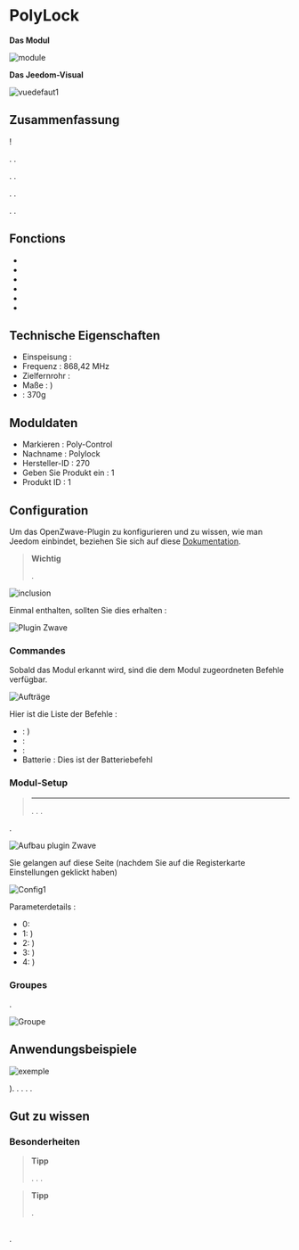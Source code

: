 # PolyLock

**Das Modul**

![module](images/polycontrol.polylock/module.jpg)

**Das Jeedom-Visual**

![vuedefaut1](images/polycontrol.polylock/vuedefaut1.jpg)

## Zusammenfassung

 !

. .

. .

. .

. .

## Fonctions

-   
-   
-   
-   
-   
-   

## Technische Eigenschaften

-   Einspeisung : 
-   Frequenz : 868,42 MHz
-   Zielfernrohr : 
-   Maße : )
-    : 370g

## Moduldaten

-   Markieren : Poly-Control
-   Nachname : Polylock
-   Hersteller-ID : 270
-   Geben Sie Produkt ein : 1
-   Produkt ID : 1

## Configuration

Um das OpenZwave-Plugin zu konfigurieren und zu wissen, wie man Jeedom einbindet, beziehen Sie sich auf diese [Dokumentation](https://doc.jeedom.com/de_DE/plugins/automation%20protocol/openzwave/).

> **Wichtig**
>
> .

![inclusion](images/polycontrol.polylock/inclusion.jpg)

Einmal enthalten, sollten Sie dies erhalten :

![Plugin Zwave](images/polycontrol.polylock/information.jpg)

### Commandes

Sobald das Modul erkannt wird, sind die dem Modul zugeordneten Befehle verfügbar.

![Aufträge](images/polycontrol.polylock/commandes.jpg)

Hier ist die Liste der Befehle :

-    : )
-    : 
-    : 
-   Batterie : Dies ist der Batteriebefehl

### Modul-Setup

> ****
>
> . . .

.

![Aufbau plugin Zwave](images/plugin/bouton_configuration.jpg)

Sie gelangen auf diese Seite (nachdem Sie auf die Registerkarte Einstellungen geklickt haben)

![Config1](images/polycontrol.polylock/config1.jpg)

Parameterdetails :

-   0: 
-   1: )
-   2: )
-   3: )
-   4: )

### Groupes

.

![Groupe](images/polycontrol.polylock/groupe.jpg)

## Anwendungsbeispiele

![exemple](images/polycontrol.polylock/exemple.jpg)

). . . . .

## Gut zu wissen

### Besonderheiten

> **Tipp**
>
> . . .

> **Tipp**
>
> .

## 

.
